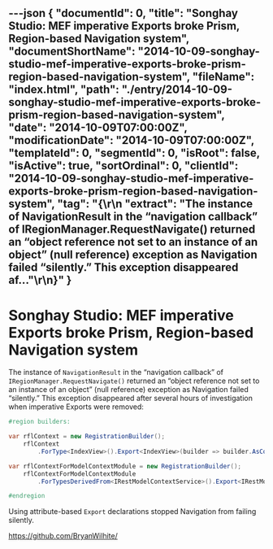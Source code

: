 ---json
{
  "documentId": 0,
  "title": "Songhay Studio: MEF imperative Exports broke Prism, Region-based Navigation system",
  "documentShortName": "2014-10-09-songhay-studio-mef-imperative-exports-broke-prism-region-based-navigation-system",
  "fileName": "index.html",
  "path": "./entry/2014-10-09-songhay-studio-mef-imperative-exports-broke-prism-region-based-navigation-system",
  "date": "2014-10-09T07:00:00Z",
  "modificationDate": "2014-10-09T07:00:00Z",
  "templateId": 0,
  "segmentId": 0,
  "isRoot": false,
  "isActive": true,
  "sortOrdinal": 0,
  "clientId": "2014-10-09-songhay-studio-mef-imperative-exports-broke-prism-region-based-navigation-system",
  "tag": "{\r\n  \"extract\": \"The instance of NavigationResult in the “navigation callback” of IRegionManager.RequestNavigate() returned an “object reference not set to an instance of an object” (null reference) exception as Navigation failed “silently.” This exception disappeared af...\"\r\n}"
}
---

# Songhay Studio: MEF imperative Exports broke Prism, Region-based Navigation system

The instance of `NavigationResult` in the “navigation callback” of `IRegionManager.RequestNavigate()` returned an “object reference not set to an instance of an object” (null reference) exception as Navigation failed “silently.” This exception disappeared after several hours of investigation when imperative Exports were removed:

```cs
#region builders:

var rflContext = new RegistrationBuilder();
    rflContext
        .ForType<IndexView>().Export<IndexView>(builder => builder.AsContractName("IndexView"));

var rflContextForModelContextModule = new RegistrationBuilder();
    rflContextForModelContextModule
        .ForTypesDerivedFrom<IRestModelContextService>().Export<IRestModelContextService>();

#endregion
```

Using attribute-based `Export` declarations stopped Navigation from failing silently.

<https://github.com/BryanWilhite/>
